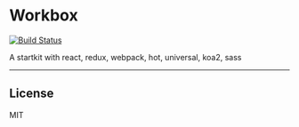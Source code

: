 # Workbox

[![Build Status](https://travis-ci.org/haharu/workbox.svg?branch=master)](https://travis-ci.org/haharu/workbox)

A startkit with react, redux, webpack, hot, universal, koa2, sass

---

License
----

MIT

